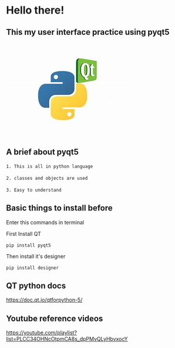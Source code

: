 # Hello there!

## This my user interface practice using pyqt5

<img src="main.jpeg">

## A brief about pyqt5

    1. This is all in python language 

    2. classes and objects are used
    
    3. Easy to understand
  
## Basic things to install before

Enter this commands in terminal

First Install QT

    pip install pyqt5

Then install it's designer

    pip install designer
  
## QT python docs

https://doc.qt.io/qtforpython-5/

## Youtube reference videos

https://youtube.com/playlist?list=PLCC34OHNcOtpmCA8s_dpPMvQLyHbvxocY

